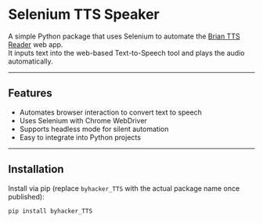 # Selenium TTS Speaker

A simple Python package that uses Selenium to automate the [Brian TTS Reader](https://texttospeech-a0f55.web.app/) web app.  
It inputs text into the web-based Text-to-Speech tool and plays the audio automatically.

---

## Features

- Automates browser interaction to convert text to speech
- Uses Selenium with Chrome WebDriver
- Supports headless mode for silent automation
- Easy to integrate into Python projects

---

## Installation

Install via pip (replace `byhacker_TTS` with the actual package name once published):

```bash
pip install byhacker_TTS
